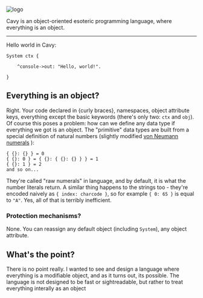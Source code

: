 
![logo](https://github.com/Beriff/Cain/assets/58127431/ad5157e6-8e12-43b5-ae3e-0a5b65d0cefb)

Cavy is an object-oriented esoteric programming language, where everything is an object.

---
Hello world in Cavy:
```
System ctx {

    ^console->out: "Hello, world!".

}
```
## Everything is an object?
Right. Your code declared in {curly braces}, namespaces, object attribute keys, everything except the basic keywords (there's only two: `ctx` and `obj`). Of course this poses a problem: how can we define any data type if
everything we got is an object. The "primitive" data types are built from a special definition of natural numbers (slightly modified [von Neumann numerals](https://en.wikipedia.org/wiki/Set-theoretic_definition_of_natural_numbers) ):
```
{ {}: {} } = 0
{ {}: 0 } = { {}: { {}: {} } } = 1
{ {}: 1 } = 2
and so on...
```
They're called "raw numerals" in language, and by default, it is what the number literals return. A similar thing happens to the strings too - they're encoded naively as `{ index: charcode }`, so for example `{ 0: 65 }` is equal
to `"A"`. Yes, all of that is terribly inefficient.

### Protection mechanisms?
None. You can reassign any default object (including `System`), any object attribute.

## What's the point?
There is no point really. I wanted to see and design a language where everything is a modifiable object, and as it turns out, its possible. The language is not designed to be fast or sightreadable, but rather to treat everything interally as an object
